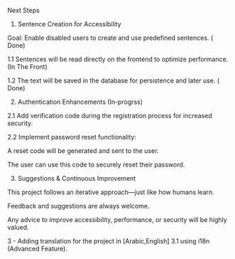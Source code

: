 Next Steps
1. Sentence Creation for Accessibility

Goal: Enable disabled users to create and use predefined sentences. ( Done)

1.1 Sentences will be read directly on the frontend to optimize performance.  (In The Front)

1.2 The text will be saved in the database for persistence and later use.   ( Done)

2. Authentication Enhancements  (In-progrss)

2.1 Add verification code during the registration process for increased security.

2.2 Implement password reset functionality:

A reset code will be generated and sent to the user.

The user can use this code to securely reset their password.

3. Suggestions & Continuous Improvement

This project follows an iterative approach—just like how humans learn.

Feedback and suggestions are always welcome.

Any advice to improve accessibility, performance, or security will be highly valued.

3 - Adding translation for the project in [Arabic,English]
 3.1 using i18n (Advanced Feature). 
